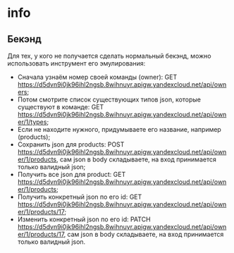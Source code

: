 # info
## Бекэнд
Для тех, у кого не получается сделать нормальный бекэнд, можно использовать инструмент его эмулирования:
* Сначала узнаём номер своей команды (owner): GET https://d5dvn9i0jk96ihl2ngsb.8wihnuyr.apigw.yandexcloud.net/api/owners;
* Потом смотрите список существующих типов json, которые существуют в команде: GET https://d5dvn9i0jk96ihl2ngsb.8wihnuyr.apigw.yandexcloud.net/api/owner/1/types;
* Если не находите нужного, придумываете его название, например (products);
* Сохранить json для products: POST https://d5dvn9i0jk96ihl2ngsb.8wihnuyr.apigw.yandexcloud.net/api/owner/1/products, сам json в body складываете,
на вход принимается только валидный json;
* Получить все json для product: GET https://d5dvn9i0jk96ihl2ngsb.8wihnuyr.apigw.yandexcloud.net/api/owner/1/products; 
* Получить конкретный json по его id: GET https://d5dvn9i0jk96ihl2ngsb.8wihnuyr.apigw.yandexcloud.net/api/owner/1/products/17;
* Изменить конкретный json по его id: PATCH https://d5dvn9i0jk96ihl2ngsb.8wihnuyr.apigw.yandexcloud.net/api/owner/1/products/17, сам json в body складываете,
на вход принимается только валидный json.
